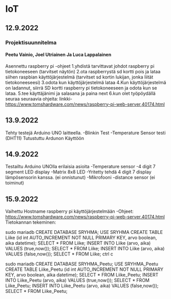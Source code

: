 # IoT
## 12.9.2022
### Projektisuunnitelma
#### Peetu Vainio, Joel Utriainen Ja Luca Lappalainen
Asennettu raspberry pi
-ohjeet
1.yhdistä tarvittavat johdot raspberry pi tietokoneeseen (tarvitset näytön)
2.ota raspberrystä sd kortti pois ja lataa siihen raspbian käyttöjärjestelmä (tarvitset sd kortin lukijan, jonka liität tietokoneeseesi)
3.odota kun käyttöjärjestelmä lataa
4.Kun käyttöjärjestelmä on ladannut, siirrä SD kortti raspberry pi tietokoneeseen ja odota kun se lataa.
5.tee käyttäjänimi ja salasana ja paina next
6.kun olet työpöydällä seuraa seuraavia ohjeita: linkki- https://www.tomshardware.com/news/raspberry-pi-web-server,40174.html
## 13.9.2022
Tehty testejä Arduino UNO laitteella.
-Blinkin Test
-Temperature Sensor testi (DHT11)
Tutustuttu Ardunon Käyttöön
## 14.9.2022
Testailtu Arduino UNOlla erilaisia asioita
-Temperature sensor
-4 digit 7 segment LED display
-Matrix 8x8 LED
-Yritetty tehdä 4 digit 7 display lämpösensorin kanssa. (ei onnistunut)
-Mikrofooni
-distance sensor (ei toiminut)
## 15.9.2022
Vaihettu Hostname raspberry pi käyttöjärjestelmään
-Ohjeet: https://www.tomshardware.com/news/raspberry-pi-web-server,40174.html
Tietokannan tekeminen:

sudo mariadb
CREATE DATABASE SRYHMA;
USE SRYHMA
CREATE TABLE Liike (id int AUTO_INCREMENT NOT NULL PRIMARY KEY, arvo boolean, aika datetime);
SELECT * FROM Liike;
INSERT INTO Liike (arvo, aika) VALUES (true,now());
SELECT * FROM Liike;
INSERT INTO Liike (arvo, aika) VALUES (false,now());
SELECT * FROM Liike;
ctrl c

sudo mariadb
CREATE DATABASE SRYHMA_Peetu;
USE SRYHMA_Peetu
CREATE TABLE Liike_Peetu (id int AUTO_INCREMENT NOT NULL PRIMARY KEY, arvo boolean, aika datetime);
SELECT * FROM Liike_Peetu;
INSERT INTO Liike_Peetu (arvo, aika) VALUES (true,now());
SELECT * FROM Liike_Peetu;
INSERT INTO Liike_Peetu (arvo, aika) VALUES (false,now());
SELECT * FROM Liike_Peetu;
